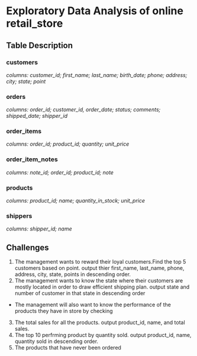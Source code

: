 # Exploratory Data Analysis of online retail_store
## Table Description
### customers
*columns: customer_id; first_name; last_name; birth_date; phone; address; city; state; point*
### orders
*columns: order_id; customer_id, order_date; status; comments; shipped_date; shipper_id*
### order_items
*columns: order_id; product_id; quantity; unit_price*
### order_item_notes
*columns: note_id; order_id; product_id; note*
### products
*columns: product_id; name; quantity_in_stock; unit_price*
### shippers
*columns: shipper_id; name*
## Challenges
1. The management wants to reward their loyal customers.Find the top 5 customers based on point. output thier first_name, last_name, phone, address, city, state, points in descending order.
2. The management wants to know the state where their customers are mostly located in order to draw efficient shipping plan. output state and number of customer in that state in descending order
- The management will also want to know the performance of the products they have in store by checking 
3. The total sales for all the products. output product_id, name, and total sales.
4. The top 10 perfrming product by quantity sold. output product_id, name, quantity sold in descending order.
5. The products that have never been ordered
